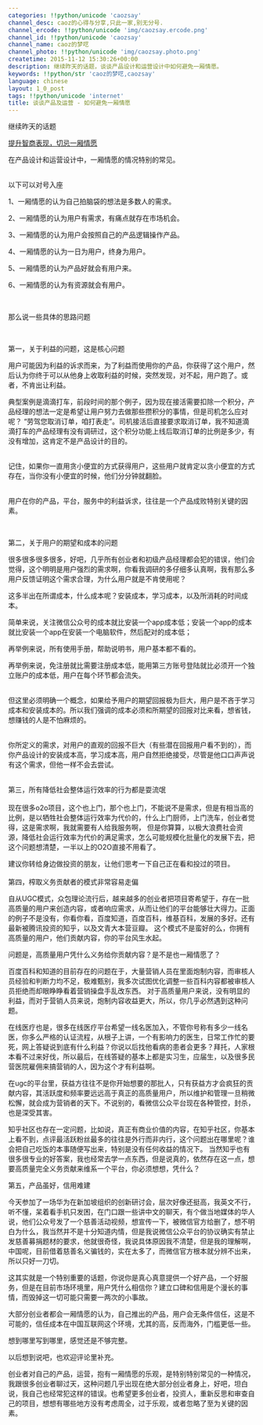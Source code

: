 ```yaml
---
categories: !!python/unicode 'caozsay'
channel_desc: caoz的心得与分享,只此一家,别无分号.
channel_ercode: !!python/unicode 'img/caozsay.ercode.png'
channel_id: !!python/unicode 'caozsay'
channel_name: caoz的梦呓
channel_photo: !!python/unicode 'img/caozsay.photo.png'
createtime: 2015-11-12 15:30:26+00:00
description: 继续昨天的话题，谈谈产品设计和运营设计中如何避免一厢情愿。
keywords: !!python/str 'caoz的梦呓,caozsay'
language: chinese
layout: 1_0_post
tags: !!python/unicode 'internet'
title: 谈谈产品及运营 - 如何避免一厢情愿
---
```

<div class="rich_media_content" id="js_content">
<p>
         继续昨天的话题
        </p>
<p>
<a data_ue_src="http://mp.weixin.qq.com/s?__biz=MzI0MjA1Mjg2Ng==&amp;mid=400386637&amp;idx=1&amp;sn=3d8e0962255de35f436eb57aff5df680&amp;scene=21#wechat_redirect" href="http://mp.weixin.qq.com/s?__biz=MzI0MjA1Mjg2Ng==&amp;mid=400386637&amp;idx=1&amp;sn=3d8e0962255de35f436eb57aff5df680&amp;scene=21#wechat_redirect" target="_blank">
          提升智商表现，切忌一厢情愿
         </a>
<br/>
</p>
<p>
         在产品设计和运营设计中，一厢情愿的情况特别的常见。
        </p>
<p>
<br/>
         以下可以对号入座
        </p>
<p>
         1、一厢情愿的认为自己拍脑袋的想法是多数人的需求。
        </p>
<p>
         2、一厢情愿的认为用户有需求，有痛点就存在市场机会。
        </p>
<p>
         3、一厢情愿的认为用户会按照自己的产品逻辑操作产品。
        </p>
<p>
         4、一厢情愿的认为一日为用户，终身为用户。
        </p>
<p>
         5、一厢情愿的认为产品好就会有用户来。
        </p>
<p>
         6、一厢情愿的认为有资源就会有用户。
        </p>
<p>
<br/>
</p>
<p>
         那么说一些具体的思路问题
        </p>
<p>
<br/>
</p>
<p>
         第一，关于利益的问题，这是核心问题
        </p>
<p>
         用户可能因为利益的诉求而来，为了利益而使用你的产品，你获得了这个用户，然后认为你终于可以从他身上收取利益的时候，突然发现，对不起，用户跑了。或者，不肯出让利益。
        </p>
<p>
         典型案例是滴滴打车，前段时间的那个例子，因为现在接活需要扣除一个积分，产品经理的想法一定是希望让用户努力去做那些攒积分的事情，但是司机怎么应对呢？ “劳驾您取消订单，咱打表走”。司机接活后直接要求取消订单，我不知道滴滴打车的产品经理有没有调研过，这个积分功能上线后取消订单的比例是多少，有没有增加，这肯定不是产品设计的目的。
        </p>
<p>
<br/>
         记住，如果你一直用贪小便宜的方式获得用户，这些用户就肯定以贪小便宜的方式存在，当你没有小便宜的时候，他们分分钟就翻脸。
        </p>
<p>
<br/>
         用户在你的产品，平台，服务中的利益诉求，往往是一个产品成败特别关键的因素。
        </p>
<p>
<br/>
</p>
<p>
         第二，关于用户的期望和成本的问题
        </p>
<p>
         很多很多很多很多，好吧，几乎所有创业者和初级产品经理都会犯的错误，他们会觉得，这个明明是用户强烈的需求啊，你看我调研的多仔细多认真啊，我有那么多用户反馈证明这个需求合理，为什么用户就是不肯使用呢？
         <br/>
</p>
<p>
         这多半出在所谓成本，什么成本呢？安装成本，学习成本，以及所消耗的时间成本。
        </p>
<p>
         简单来说，关注微信公众号的成本就比安装一个app成本低；安装一个app的成本就比安装一个app在安装一个电脑软件，然后配对的成本低；
        </p>
<p>
         再举例来说，所有使用手册，帮助说明书，用户基本都不看的。
        </p>
<p>
         再举例来说，免注册就比需要注册成本低，能用第三方账号登陆就比必须开一个独立账户的成本低，用户在每个环节都会流失。
        </p>
<p>
<br/>
         但这里必须明确一个概念，如果给予用户的期望回报极为巨大，用户是不吝于学习成本和安装成本的。所以我们强调的成本必须和所期望的回报对比来看，想省钱，想赚钱的人是不怕麻烦的。
        </p>
<p>
<br/>
         你所定义的需求，对用户的直观的回报不巨大（有些潜在回报用户看不到的），而你产品设计的安装成本高，学习成本高，用户自然拒绝接受，尽管是他口口声声说有这个需求，但他一样不会去尝试。
        </p>
<p>
<br/>
<span style="line-height: 1.6;">
          第三，所有降低社会整体运行效率的行为都是耍流氓
         </span>
</p>
<p>
         现在很多o2o项目，这个也上门，那个也上门，不能说不是需求，但是有相当高的比例，是以牺牲社会整体运行效率为代价的，什么上门厨师，上门洗车，创业者觉得，这是需求啊，我就需要有人给我服务啊， 但是你算算，以极大浪费社会资源，降低社会运行效率为代价的满足需求，怎么可能规模化批量化的发展下去，把这个问题想清楚，一半以上的O2O直接不用看了。
        </p>
<p>
</p>
<p>
         建议你转给身边做投资的朋友，让他们思考一下自己正在看和投过的项目。
         <br/>
<br/>
         第四，榨取义务贡献者的模式非常容易走偏
        </p>
<p>
         自从UGC模式，众包理论流行后，越来越多的创业者把项目寄希望于，存在一批高质量的用户来创造内容，或者响应需求，从而让他们的平台能够壮大得力。正面的例子不是没有，你看你看，百度知道，百度百科，维基百科，发展的多好。还有最新被腾讯投资的知乎，以及文青大本营豆瓣。 这个模式不是蛮好的么，你拥有高质量的用户，他们贡献内容，你的平台风生水起。
        </p>
<p>
</p>
<p>
         问题是，高质量用户凭什么义务给你贡献内容？是不是也一厢情愿了？
        </p>
<p>
</p>
<p>
         百度百科和知道的目前存在的问题在于，大量营销人员在里面炮制内容，而审核人员经验和判断力均不足，极难甄别，我多次试图优化调整一些百科内容都被审核人员拒绝而却眼睁睁看着营销操盘手乱改东西。 对于高质量用户来说，没有明显的利益，而对于营销人员来说，炮制内容收益更大，所以，你几乎必然遇到这种问题。
        </p>
<p>
</p>
<p>
         在线医疗也是，很多在线医疗平台希望一线名医加入，不管你号称有多少一线名医，你多么严格的认证流程，从根子上讲，一个有影响力的医生，日常工作忙的要死，网上答疑说到底有什么利益？你说以后找他看病的患者会更多？拜托，人家根本看不过来好伐，所以最后，在线答疑的基本上都是实习生，应届生，以及很多民营医院雇佣来搞营销的人，因为这个才有利益啊。
        </p>
<p>
</p>
<p>
         在ugc的平台里，获益方往往不是你开始想要的那批人，只有获益方才会疯狂的贡献内容，其活跃度和频率要远远高于真正的高质量用户，所以维护和管理一旦稍微松懈，就会成为营销者的天下。不说别的，看微信公众平台现在各种管控，封杀，也是深受其害。
        </p>
<p>
</p>
<p>
         知乎社区也存在一定问题，比如说，真正有商业价值的内容，在知乎社区，你基本上看不到，点评最活跃粉丝最多的往往是外行而非内行，这个问题出在哪里呢？谁会把自己吃饭的本事随便写出来，特别是没有任何收益的情况下。 当然知乎也有很多很专业的好答案，我也经常去学一点东西，但是说真的，依然存在这一点，想要高质量完全义务贡献来维系一个平台，你必须想想，凭什么？
        </p>
<p>
</p>
<p>
         第五，产品虽好，信用难建
        </p>
<p>
</p>
<p>
         今天参加了一场华为在新加坡组织的创新研讨会，层次好像还挺高，我英文不行，听不懂，呆着看手机只发困，在门口跟一些讲中文的聊天，有个做当地媒体的华人说，他们公众号发了一个慈善活动视频，想宣传一下，被微信官方给删了，想不明白为什么，我当然并不是十分知道内情，但是我说微信公众平台的协议确实有禁止发慈善募捐题材的要求，他就很奇怪，我说具体原因我不清楚，但是我的理解啊，中国呢，目前借着慈善名义骗钱的，实在太多了，而微信官方根本就分辨不出来，所以只好一刀切。
        </p>
<p>
</p>
<p>
         这其实就是一个特别重要的话题，你说你是真心真意提供一个好产品，一个好服务，但是在目前市场环境里，用户凭什么相信你？建立口碑和信用是个漫长的事情，而毁掉这一切可能只需要一两次的小事故。
        </p>
<p>
</p>
<p>
         大部分创业者都会一厢情愿的认为，自己推出的产品，用户会无条件信任，这是不可能的，信任成本在中国互联网这个环境，尤其的高，反而海外，门槛更低一些。
        </p>
<p>
</p>
<p>
         想到哪里写到哪里，感觉还是不够完整。
        </p>
<p>
</p>
<p>
         以后想到说吧，也欢迎评论里补充。
        </p>
<p>
</p>
<p>
         创业者对自己的产品，运营，抱有一厢情愿的乐观，是特别特别常见的一种情况，我跟很多创业者聊过天，这种问题几乎出现在绝大部分创业者身上，好吧，坦白说，我自己也经常犯这样的错误。也希望更多创业者，投资人，重新反思和审查自己的项目，想想有哪些地方没有考虑周全，过于乐观，或者忽略了至为关键的因素。
        </p>
</div>